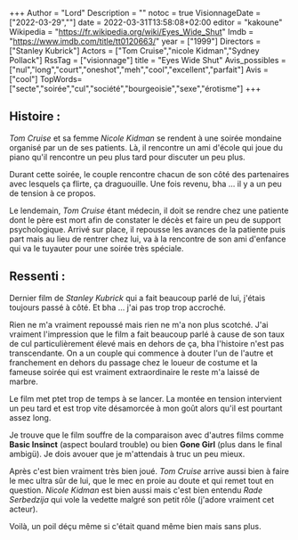 +++
Author = "Lord"
Description = ""
notoc = true
VisionnageDate = ["2022-03-29",""]
date = 2022-03-31T13:58:08+02:00
editor = "kakoune"
Wikipedia = "https://fr.wikipedia.org/wiki/Eyes_Wide_Shut"
Imdb = "https://www.imdb.com/title/tt0120663/"
year = ["1999"]
Directors = ["Stanley Kubrick"]
Actors = ["Tom Cruise","nicole Kidman","Sydney Pollack"]
RssTag = ["visionnage"]
title = "Eyes Wide Shut"
Avis_possibles = ["nul","long","court","oneshot","meh","cool","excellent","parfait"]
Avis = ["cool"] 
TopWords=["secte","soirée","cul","société","bourgeoisie","sexe","érotisme"]
+++
## Histoire :
*Tom Cruise* et sa femme *Nicole Kidman* se rendent à une soirée mondaine organisé par un de ses patients.
Là, il rencontre un ami d'école qui joue du piano qu'il rencontre un peu plus tard pour discuter un peu plus.

Durant cette soirée, le couple rencontre chacun de son côté des partenaires avec lesquels ça flirte, ça draguouille.
Une fois revenu, bha … il y a un peu de tension à ce propos.

Le lendemain, *Tom Cruise* étant médecin, il doit se rendre chez une patiente dont le père est mort afin de constater le décès et faire un peu de support psychologique.
Arrivé sur place, il repousse les avances de la patiente puis part mais au lieu de rentrer chez lui, va à la rencontre de son ami d'enfance qui va le tuyauter pour une soirée très spéciale.

## Ressenti :
Dernier film de *Stanley Kubrick* qui a fait beaucoup parlé de lui, j'étais toujours passé à côté.
Et bha … j'ai pas trop trop accroché.

Rien ne m'a vraiment repoussé mais rien ne m'a non plus scotché.
J'ai vraiment l'impression que le film a fait beaucoup parlé à cause de son taux de cul particulièrement élevé mais en dehors de ça, bha l'histoire n'est pas transcendante.
On a un couple qui commence à douter l'un de l'autre et franchement en dehors du passage chez le loueur de costume et la fameuse soirée qui est vraiment extraordinaire le reste m'a laissé de marbre.

Le film met ptet trop de temps à se lancer.
La montée en tension intervient un peu tard et est trop vite désamorcée à mon goût alors qu'il est pourtant assez long.

Je trouve que le film souffre de la comparaison avec d'autres films comme **Basic Insinct** (aspect boulard trouble) ou bien **Gone Girl** (plus dans le final ambigü).
Je dois avouer que je m'attendais à truc un peu mieux.

Après c'est bien vraiment très bien joué.
*Tom Cruise* arrive aussi bien à faire le mec ultra sûr de lui, que le mec en proie au doute et qui remet tout en question.
*Nicole Kidman* est bien aussi mais c'est bien entendu *Rade Serbedzija* qui vole la vedette malgré son petit rôle (j'adore vraiment cet acteur).

Voilà, un poil déçu même si c'était quand même bien mais sans plus.
